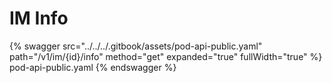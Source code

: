 # IM Info

{% swagger src="../../../.gitbook/assets/pod-api-public.yaml" path="/v1/im/{id}/info" method="get" expanded="true" fullWidth="true" %} pod-api-public.yaml {% endswagger %}
